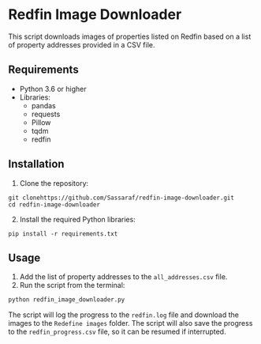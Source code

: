 
# Redfin Image Downloader

This script downloads images of properties listed on Redfin based on a list of property addresses provided in a CSV file.

## Requirements

- Python 3.6 or higher
- Libraries:
  - pandas
  - requests
  - Pillow
  - tqdm
  - redfin


## Installation

1. Clone the repository:

```
git clonehttps://github.com/Sassaraf/redfin-image-downloader.git
cd redfin-image-downloader
```

2. Install the required Python libraries:

```
pip install -r requirements.txt
```

## Usage

1. Add the list of property addresses to the `all_addresses.csv` file.
2. Run the script from the terminal:

```bash
python redfin_image_downloader.py
```

The script will log the progress to the `redfin.log` file and download the images to the `Redefine images` folder. The script will also save the progress to the `redfin_progress.csv` file, so it can be resumed if interrupted.

